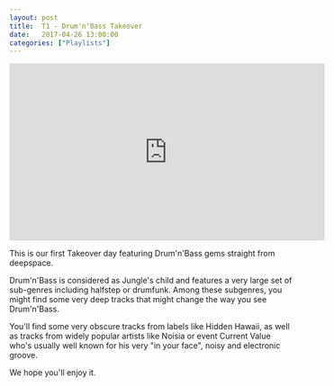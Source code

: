 ```yaml
---
layout: post
title:  T1 - Drum'n'Bass Takeover
date:   2017-04-26 13:00:00
categories: ["Playlists"]
---
```


<iframe align="center" width="560" height="315" src="https://www.youtube.com/embed/videoseries?list=PLXG1UxdN3qL8BLQXqPajGaMvPh5mvcCKP" frameborder="0" allowfullscreen></iframe>

This is our first Takeover day featuring Drum'n'Bass gems straight from deepspace.

Drum'n'Bass is considered as Jungle's child and features a very large set of sub-genres including halfstep or drumfunk. Among these subgenres, you might find some very deep tracks that might change the way you see Drum'n'Bass.

You'll find some very obscure tracks from labels like Hidden Hawaii, as well as tracks from widely popular artists like Noisia or event Current Value who's usually well known for his very "in your face", noisy and electronic groove.

We hope you'll enjoy it.